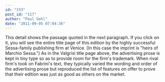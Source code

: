 ```yaml
---
id: "333"
post_id: "117"
author: "Paul Gehl"
date: "2011-09-05 07:04:36"
---
```

This detail shows the passage quoted in the next paragraph. If you click on it, you will see the entire title page of this edition by the highly successful Sessa-family publishing firm at Venice. (In this case the imprint is "heirs of Marchio Sessa.") As in the Valgrisi title page above, the advertising prose is kept in tiny type so as to provide room for the firm's trademark. When rival firm's took on Fabrini's text, they typically varied the wording and order of the advertising prose but reproduced the list of features on offer to prove that their edition was just as good as others on the market.
